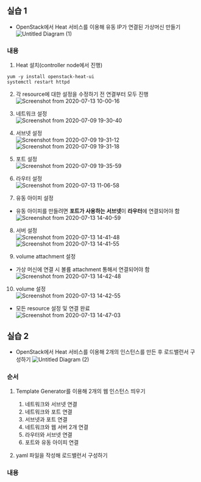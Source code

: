 ## 실습 1
- OpenStack에서 Heat 서비스를 이용해 유동 IP가 연결된 가상머신 만들기
![Untitled Diagram (1)](https://user-images.githubusercontent.com/53208493/86601355-2a344380-bfdc-11ea-8c15-73e16970a460.png)

### 내용
1. Heat 설치(controller node에서 진행)
```
yum -y install openstack-heat-ui
systemctl restart httpd
```
2. 각 resource에 대한 설정을 수정하기 전 연결부터 모두 진행  
![Screenshot from 2020-07-13 10-00-16](https://user-images.githubusercontent.com/53208493/87261071-b91af180-c4ef-11ea-82bc-f3b23234b5fa.png)

3. 네트워크 설정   
![Screenshot from 2020-07-09 19-30-40](https://user-images.githubusercontent.com/53208493/87029369-06ab0c00-c21b-11ea-91cb-5a7fe083a3e5.png)

4. 서브넷 설정   
![Screenshot from 2020-07-09 19-31-12](https://user-images.githubusercontent.com/53208493/87029373-0743a280-c21b-11ea-9534-302e5a400218.png)
![Screenshot from 2020-07-09 19-31-18](https://user-images.githubusercontent.com/53208493/87029376-07dc3900-c21b-11ea-8f1e-eb5ca615fab4.png)

5. 포트 설정   
![Screenshot from 2020-07-09 19-35-59](https://user-images.githubusercontent.com/53208493/87029769-8fc24300-c21b-11ea-9b83-06eff65dfd3f.png)

6. 라우터 설정   
![Screenshot from 2020-07-13 11-06-58](https://user-images.githubusercontent.com/53208493/87263735-03ed3700-c4f9-11ea-8d2e-021bfa9da542.png)

7. 유동 아이피 설정  
- 유동 아이피를 만들려면 **포트가 사용하는 서브넷**이 **라우터**에 연결되어야 함
![Screenshot from 2020-07-13 14-40-59](https://user-images.githubusercontent.com/53208493/87274538-ee870580-c516-11ea-9f55-a84475b878f1.png)

8. 서버 설정   
![Screenshot from 2020-07-13 14-41-48](https://user-images.githubusercontent.com/53208493/87274580-08284d00-c517-11ea-8608-a16c1ab2595b.png)
![Screenshot from 2020-07-13 14-41-55](https://user-images.githubusercontent.com/53208493/87274596-0eb6c480-c517-11ea-9216-15320f48ebc0.png)

9. volume attachment 설정   
- 가상 머신에 연결 시 볼륨 attachment 통해서 연결되어야 함
![Screenshot from 2020-07-13 14-42-48](https://user-images.githubusercontent.com/53208493/87274696-58071400-c517-11ea-8fe5-6d3f61d4f4db.png)

10. volume 설정   
![Screenshot from 2020-07-13 14-42-55](https://user-images.githubusercontent.com/53208493/87274698-589faa80-c517-11ea-8828-9951b0c07f52.png)

- 모든 resource 설정 및 연결 완료   
![Screenshot from 2020-07-13 14-47-03](https://user-images.githubusercontent.com/53208493/87274881-d19f0200-c517-11ea-8d4d-48b9a24c841e.png)

## 실습 2
- OpenStack에서 Heat 서비스를 이용해 2개의 인스턴스를 만든 후 로드밸런서 구성하기
![Untitled Diagram (2)](https://user-images.githubusercontent.com/53208493/86653792-6c7f7400-c020-11ea-8e06-0656dae5c96a.png)

### 순서
1. Template Generator를 이용해 2개의 웹 인스턴스 띄우기
    1) 네트워크와 서브넷 연결
    2) 네트워크와 포트 연결
    3) 서브넷과 포트 연결
    4) 네트워크와 웹 서버 2개 연결
    5) 라우터와 서브넷 연결
    6) 포트와 유동 아이피 연결
  
2. yaml 파일을 작성해 로드밸런서 구성하기


### 내용









